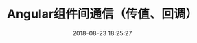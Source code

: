 ---
layout: post
title: "Angular组件间通信（传值、回调）"
date: 2018-08-23 18:25:27
categories: 技术
tags: Angular
---